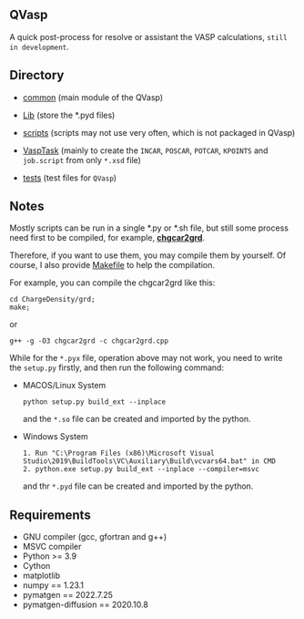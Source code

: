 ## QVasp

A quick post-process for resolve or assistant the VASP calculations, `still in development`.

## Directory

* [common](QVasp/common) (main module of the QVasp)

* [Lib](QVasp/lib) (store the *.pyd files)

* [scripts](scripts) (scripts may not use very often, which is not packaged in QVasp)

* [VaspTask](VaspTask) (mainly to create the `INCAR`, `POSCAR`, `POTCAR`, `KPOINTS` and `job.script` from
  only `*.xsd` file)

* [tests](tests) (test files for `QVasp`)

## Notes

Mostly scripts can be run in a single *.py or *.sh file, but still some process need first to be compiled, for
example, [**chgcar2grd**](ChargeDensity/grd/chgcar2grd).

Therefore, if you want to use them, you may compile them by yourself. Of course, I also
provide [Makefile](ChargeDensity/grd/Makefile) to help the compilation.

For example, you can compile the chgcar2grd like this:

```
cd ChargeDensity/grd;
make;
```

or

```
g++ -g -O3 chgcar2grd -c chgcar2grd.cpp
```

While for the `*.pyx` file, operation above may not work, you need to write the `setup.py` firstly, and then run the
following command:

- MACOS/Linux System
    ```
    python setup.py build_ext --inplace
    ```
  and the `*.so` file can be created and imported by the python.


- Windows System
    ```
    1. Run "C:\Program Files (x86)\Microsoft Visual Studio\2019\BuildTools\VC\Auxiliary\Build\vcvars64.bat" in CMD
    2. python.exe setup.py build_ext --inplace --compiler=msvc
    ```
  and thr `*.pyd` file can be created and imported by the python.

## Requirements

* GNU compiler (gcc, gfortran and g++)
* MSVC compiler
* Python >= 3.9
* Cython
* matplotlib
* numpy == 1.23.1
* pymatgen == 2022.7.25
* pymatgen-diffusion == 2020.10.8




